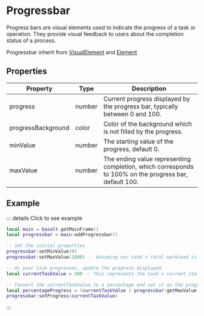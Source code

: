 # Progressbar

Progress bars are visual elements used to indicate the progress of a task or operation. They provide visual feedback to users about the completion status of a process.

Progressbar inherit from [VisualElement](visualelement) and [Element](element)

## Properties

|Property|Type|Description|
|---|---|---|
|progress|number|Current progress displayed by the progress bar, typically between 0 and 100.
|progressBackground|color|Color of the background which is not filled by the progress.
|minValue|number|The starting value of the progress, default 0.
|maxValue|number|The ending value representing completion, which corresponds to 100% on the progress bar, default 100.

## Example

::: details Click to see example
```lua
local main = basalt.getMainFrame()
local progressbar = main:addProgressbar()

-- Set the initial properties
progressbar:setMinValue(0)
progressbar:setMaxValue(1000) -- Assuming our task's total workload is 1000 units

-- As your task progresses, update the progress displayed
local currentTaskValue = 500 -- This represents the task's current state

-- Convert the currentTaskValue to a percentage and set it as the progress
local percentageProgress = (currentTaskValue / progressbar:getMaxValue()) * 100
progressbar:setProgress(currentTaskValue)
```
:::